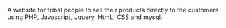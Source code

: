 A website for tribal people to sell their products directly to the customers using PHP, Javascript, Jquery, HtmL, CSS and mysql.
